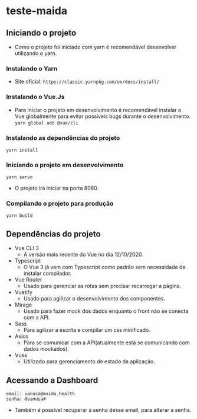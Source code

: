 # teste-maida

## Iniciando o projeto
  - Como o projeto foi iniciado com yarn é recomendável desenvolver utilizando o yarn.

### Instalando o Yarn
  - Site oficial: 
  ``` https://classic.yarnpkg.com/en/docs/install/ ```

### Instalando o Vue.Js
  - Para iniciar o projeto em desenvolvimento é recomendável instalar o Vue globalmente para evitar possíveis bugs durante o desenvolvimento.
  ``` yarn global add @vue/cli ```

### Instalando as dependências do projeto
``` yarn install ```

### Iniciando o projeto em desenvolvimento
``` yarn serve ``` 
- O projeto irá iniciar na porta 8080.

### Compilando o projeto para produção
``` yarn build ```

## Dependências do projeto
  - Vue CLI 3
    - A versão mais recente do Vue no dia 12/10/2020.
  - Typescript
    - O Vue 3 já vem com Typescript como padrão sem necessidade de instalar compilador.
  - Vue Router
    - Usado para gerenciar as rotas sem precisar recarregar a página.
  - Vuetify
    - Usado para agilizar o desenvolvimento dos componentes.
  - Mirage
    - Usado para fazer mock dos dados enquanto o front não se conecta com a API.
  - Sass
    - Para agilizar a escrita e compilar um css minificado.
  - Axios
    - Para se comunicar com a API(atualmente está se comunicando com dados mockados).
  - Vuex
    - Utilizado para gerenciamento de estado da aplicação.

## Acessando a Dashboard
  ```
  email: vanusa@maida.health
  senha: @vanusa#
  ```
  - Também é possível recuperar a senha desse email, para alterar a senha.